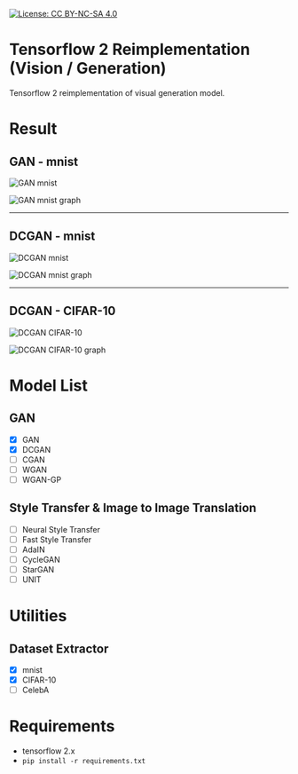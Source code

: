 [![License: CC BY-NC-SA 4.0](https://img.shields.io/badge/License-CC%20BY--NC--SA%204.0-lightgrey.svg)](https://creativecommons.org/licenses/by-nc-sa/4.0/)

# Tensorflow 2 Reimplementation (Vision / Generation)

Tensorflow 2 reimplementation of visual generation model.

# Result

## GAN - mnist

![GAN mnist](https://drive.google.com/uc?id=1EkDaLQq-ow1jcezkLKDh7N3Zps8_JWVn)

![GAN mnist graph](https://drive.google.com/uc?id=1zi-NGC2hqc4bBajLK1APW8U2TvFWmn1e)

---

## DCGAN - mnist

![DCGAN mnist](https://drive.google.com/uc?id=1KfeaXlSIGliQv1oZTRaeBD_aw1X6L4eC)

![DCGAN mnist graph](https://drive.google.com/uc?id=1HdoPSF8V7ydNKwAUkrD3lperY963_wOy)

---

## DCGAN - CIFAR-10

![DCGAN CIFAR-10](https://drive.google.com/uc?id=17Ve7hThZfkJCACdviM6Euo00HNaXDTl_)

![DCGAN CIFAR-10 graph](https://drive.google.com/uc?id=1Da0DNLaK0pB2i5MMwTU3rg1gJqIvDCvo)

# Model List

## GAN

- [x] GAN
- [x] DCGAN
- [ ] CGAN
- [ ] WGAN
- [ ] WGAN-GP

## Style Transfer & Image to Image Translation

- [ ] Neural Style Transfer
- [ ] Fast Style Transfer
- [ ] AdaIN
- [ ] CycleGAN
- [ ] StarGAN
- [ ] UNIT

# Utilities

## Dataset Extractor

- [x] mnist
- [x] CIFAR-10
- [ ] CelebA

# Requirements

- tensorflow 2.x
- `pip install -r requirements.txt`
